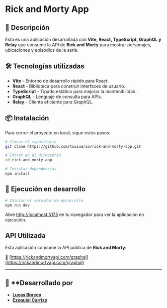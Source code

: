 # Rick and Morty App

## 🚀 Descripción

Esta es una aplicación desarrollada con **Vite, React, TypeScript, GraphQL y Relay** que consume la API de **Rick and Morty** para mostrar personajes, ubicaciones y episodios de la serie.

## 🛠 Tecnologías utilizadas

- **Vite** - Entorno de desarrollo rápido para React.
- **React** - Biblioteca para construir interfaces de usuario.
- **TypeScript** - Tipado estático para mejorar la mantenibilidad.
- **GraphQL** - Lenguaje de consulta para APIs.
- **Relay** - Cliente eficiente para GraphQL.

## 📦 Instalación

Para correr el proyecto en local, sigue estos pasos:

```bash
# Clonar el repositorio
git clone https://github.com/tuusuario/rick-and-morty-app.git

# Entrar en el directorio
cd rick-and-morty-app

# Instalar dependencias
npm install
```

## 🚀 Ejecución en desarrollo

```bash
# Iniciar el servidor de desarrollo
npm run dev
```

Abre [http://localhost:5173](http://localhost:5173) en tu navegador para ver la aplicación en ejecución.

## API Utilizada

Esta aplicación consume la API pública de **Rick and Morty**:

🔗 [https://rickandmortyapi.com/graphql](https://rickandmortyapi.com/graphql)

---

## 🚀 \*\*Desarrollado por 
* [**Lucas Bracco**](https://github.com/luccas13)
* [**Ezequiel Carrizo**](https://github.com/Ezequiel-CE)

